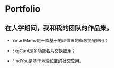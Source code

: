 Portfolio
====================

## 在大学期间，我和我的团队的作品集。

- SmartMemo是一款基于地理位置的备忘提醒应用；

- ExgCard是多功能名片交换应用；

- FindYou是基于地理位置的社交应用。
